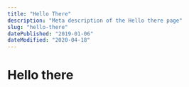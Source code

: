```yaml
---
title: "Hello There"
description: "Meta description of the Hello there page"
slug: "hello-there"
datePublished: "2019-01-06"
dateModified: "2020-04-18"
---
```


# Hello there
